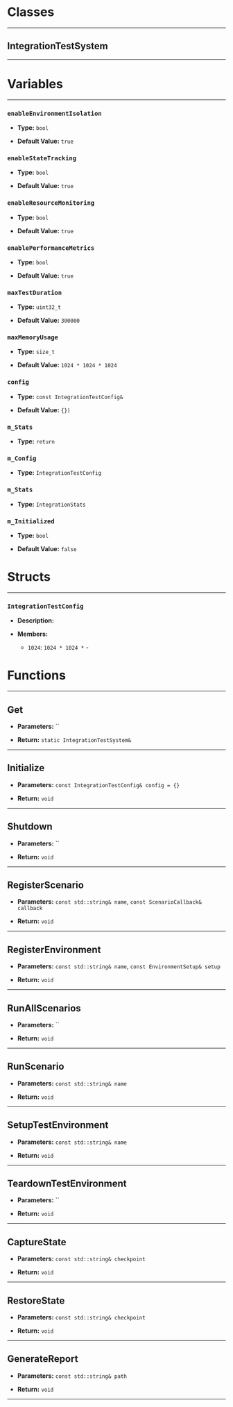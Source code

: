 # Classes
---

## IntegrationTestSystem
---




# Variables
---

### `enableEnvironmentIsolation`

- **Type:** `bool`

- **Default Value:** `true`



### `enableStateTracking`

- **Type:** `bool`

- **Default Value:** `true`



### `enableResourceMonitoring`

- **Type:** `bool`

- **Default Value:** `true`



### `enablePerformanceMetrics`

- **Type:** `bool`

- **Default Value:** `true`



### `maxTestDuration`

- **Type:** `uint32_t`

- **Default Value:** `300000`



### `maxMemoryUsage`

- **Type:** `size_t`

- **Default Value:** `1024 * 1024 * 1024`



### `config`

- **Type:** `const IntegrationTestConfig&`

- **Default Value:** `{})`



### `m_Stats`

- **Type:** `return`



### `m_Config`

- **Type:** `IntegrationTestConfig`



### `m_Stats`

- **Type:** `IntegrationStats`



### `m_Initialized`

- **Type:** `bool`

- **Default Value:** `false`




# Structs
---

### `IntegrationTestConfig`

- **Description:** 

- **Members:**

  - `1024`: `1024 * 1024 *` - 




# Functions
---

## Get



- **Parameters:** ``

- **Return:** `static IntegrationTestSystem&`

---

## Initialize



- **Parameters:** `const IntegrationTestConfig& config = {}`

- **Return:** `void`

---

## Shutdown



- **Parameters:** ``

- **Return:** `void`

---

## RegisterScenario



- **Parameters:** `const std::string& name`, `const ScenarioCallback& callback`

- **Return:** `void`

---

## RegisterEnvironment



- **Parameters:** `const std::string& name`, `const EnvironmentSetup& setup`

- **Return:** `void`

---

## RunAllScenarios



- **Parameters:** ``

- **Return:** `void`

---

## RunScenario



- **Parameters:** `const std::string& name`

- **Return:** `void`

---

## SetupTestEnvironment



- **Parameters:** `const std::string& name`

- **Return:** `void`

---

## TeardownTestEnvironment



- **Parameters:** ``

- **Return:** `void`

---

## CaptureState



- **Parameters:** `const std::string& checkpoint`

- **Return:** `void`

---

## RestoreState



- **Parameters:** `const std::string& checkpoint`

- **Return:** `void`

---

## GenerateReport



- **Parameters:** `const std::string& path`

- **Return:** `void`

---
